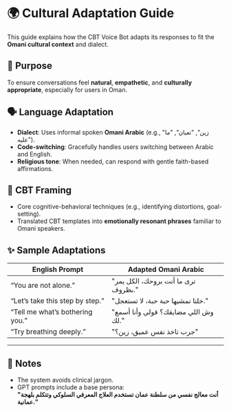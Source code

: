# 🌍 Cultural Adaptation Guide

This guide explains how the CBT Voice Bot adapts its responses to fit the **Omani cultural context** and dialect.

## 🎯 Purpose
To ensure conversations feel **natural**, **empathetic**, and **culturally appropriate**, especially for users in Oman.

## 🗣️ Language Adaptation
- **Dialect**: Uses informal spoken **Omani Arabic** (e.g., "زين", "تعبان", "ما عليه").
- **Code-switching**: Gracefully handles users switching between Arabic and English.
- **Religious tone**: When needed, can respond with gentle faith-based affirmations.

## 🧠 CBT Framing
- Core cognitive-behavioral techniques (e.g., identifying distortions, goal-setting).
- Translated CBT templates into **emotionally resonant phrases** familiar to Omani speakers.

## ✨ Sample Adaptations

| English Prompt | Adapted Omani Arabic |
|----------------|----------------------|
| “You are not alone.” | "ترى ما أنت بروحك، الكل يمر بظروف." |
| “Let’s take this step by step.” | "خلنا نمشيها حبة حبة، لا تستعجل." |
| “Tell me what’s bothering you.” | "وش اللي مضايقك؟ قولي وأنا أسمع لك." |
| “Try breathing deeply.” | "جرب تاخذ نفس عميق، زين؟" |

---

## 📌 Notes
- The system avoids clinical jargon.
- GPT prompts include a base persona:  
  **"أنت معالج نفسي من سلطنة عمان تستخدم العلاج المعرفي السلوكي وتتكلم بلهجة عمانية."**

